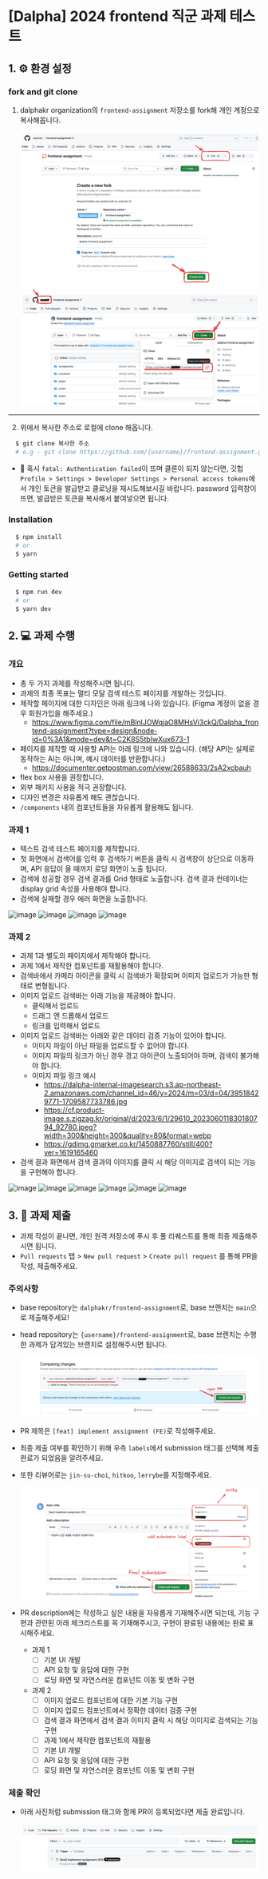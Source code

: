 # [Dalpha] 2024 frontend 직군 과제 테스트

## 1. ⚙️ 환경 설정

### fork and git clone

1. dalphakr organization의 `frontend-assignment` 저장소를 fork해 개인 계정으로 복사해옵니다.

   ![prev_fork_image](/public/images/prev_fork.png)
   ![fork_image](/public/images/fork.png)
   ![clone_image](/public/images/clone.png)

---

2. 위에서 복사한 주소로 로컬에 clone 해옵니다.

```bash
  $ git clone 복사한 주소
  # e.g - git clone https://github.com/{username}/frontend-assignment.git
```

- 🚨 혹시 `fatal: Authentication failed`이 뜨며 클론이 되지 않는다면, 깃헙 `Profile > Settings > Developer Settings > Personal access tokens`에서 개인 토큰을 발급받고 클로닝을 재시도해보시길 바랍니다. password 입력창이 뜨면, 발급받은 토큰을 복사해서 붙여넣으면 됩니다.

### Installation

```bash
  $ npm install
  # or
  $ yarn
```

### Getting started

```bash
  $ npm run dev
  # or
  $ yarn dev
```

## 2. 💻 과제 수행

### 개요
- 총 두 가지 과제를 작성해주시면 됩니다. 
- 과제의 최종 목표는 멀티 모달 검색 테스트 페이지를 개발하는 것입니다.
- 제작할 페이지에 대한 디자인은 아래 링크에 나와 있습니다. (Figma 계정이 없을 경우 회원가입을 해주세요.)
	- https://www.figma.com/file/mBlnlJOWqjaO8MHsVi3ckQ/Dalpha_frontend-assignment?type=design&node-id=0%3A1&mode=dev&t=C2K8S5tbIwXux673-1
- 페이지를 제작할 때 사용할 API는 아래 링크에 나와 있습니다. (해당 API는 실제로 동작하는 AI는 아니며, 예시 데이터를 반환합니다.)
	- https://documenter.getpostman.com/view/26588633/2sA2xcbauh
- flex box 사용을 권장합니다.
- 외부 패키지 사용을 적극 권장합니다.
- 디자인 변경은 자유롭게 해도 괜찮습니다.
- `/components` 내의 컴포넌트들을 자유롭게 활용해도 됩니다.

### 과제 1
- 텍스트 검색 테스트 페이지를 제작합니다.
- 첫 화면에서 검색어를 입력 후 검색하기 버튼을 클릭 시 검색창이 상단으로 이동하며, API 응답이 올 때까지 로딩 화면이 노출 됩니다.
- 검색에 성공할 경우 검색 결과를 Grid 형태로 노출합니다. 검색 결과 컨테이너는 display grid 속성을 사용해야 합니다.
- 검색에 실패할 경우 에러 화면을 노출합니다.

![image](https://github.com/dalphakr/frontend-assignment/assets/113716298/285b6b54-73f0-4bca-bf43-3ca86ba3bf38)
![image](https://github.com/dalphakr/frontend-assignment/assets/113716298/70b4536a-28cc-4a18-944f-5aa33430776a)
![image](https://github.com/dalphakr/frontend-assignment/assets/113716298/939cb95d-fccc-4829-80e2-9759d9d6c205)
![image](https://github.com/dalphakr/frontend-assignment/assets/113716298/b249552d-96a8-4b3f-925e-0143bcc9d6ca)

### 과제 2
- 과제 1과 별도의 페이지에서 제작해야 합니다.
- 과제 1에서 제작한 컴포넌트를 재활용해야 합니다.
- 검색바에서 카메라 아이콘을 클릭 시 검색바가 확장되며 이미지 업로드가 가능한 형태로 변형됩니다.
- 이미지 업로드 검색바는 아래 기능을 제공해야 합니다.
	- 클릭해서 업로드
	- 드래그 앤 드롭해서 업로드
	- 링크를 입력해서 업로드
- 이미지 업로드 검색바는 아래와 같은 데이터 검증 기능이 있어야 합니다.
	- 이미지 파일이 아닌 파일을 업로드할 수 없어야 합니다.
	- 이미지 파일의 링크가 아닌 경우 경고 아이콘이 노출되어야 하며, 검색이 불가해야 합니다.
	- 이미지 파일 링크 예시
		- https://dalpha-internal-imagesearch.s3.ap-northeast-2.amazonaws.com/channel_id=46/y=2024/m=03/d=04/39518429771-1709587733786.jpg
  		- https://cf.product-image.s.zigzag.kr/original/d/2023/6/1/29610_202306011830180794_92780.jpeg?width=300&height=300&quality=80&format=webp
    	- https://gdimg.gmarket.co.kr/1450887760/still/400?ver=1619165460
- 검색 결과 화면에서 검색 결과의 이미지를 클릭 시 해당 이미지로 검색이 되는 기능을 구현해야 합니다.

![image](https://github.com/dalphakr/frontend-assignment/assets/113716298/bff4baf7-1c7e-4f06-b434-2fb0c51fadc0)
![image](https://github.com/dalphakr/frontend-assignment/assets/113716298/6f4b74a6-9e9c-432a-bf3c-6f334b153634)
![image](https://github.com/dalphakr/frontend-assignment/assets/113716298/97bcf73c-e1f2-493d-b00c-2dacdc3973d1)
![image](https://github.com/dalphakr/frontend-assignment/assets/113716298/2bf62e80-3367-40df-bf3a-e38f41c4d9c7)
![image](https://github.com/dalphakr/frontend-assignment/assets/113716298/7c910dd5-1582-4ece-bb64-d9a786f55b61)
![image](https://github.com/dalphakr/frontend-assignment/assets/113716298/47859417-d20b-42d1-a224-21c79448918d)

## 3. 📮 과제 제출

- 과제 작성이 끝나면, 개인 원격 저장소에 푸시 후 풀 리퀘스트를 통해 최종 제출해주시면 됩니다.
- `Pull requests` 탭 > `New pull request` > `Create pull request` 를 통해 PR을 작성, 제출해주세요.

### 주의사항

- base repository는 `dalphakr/frontend-assignment`로, base 브랜치는 `main`으로 제출해주세요!
- head repository는 `{username}/frontend-assignment`로, base 브랜치는 수행한 과제가 담겨있는 브랜치로 설정해주시면 됩니다.

  ![open_pr_image](/public/images/open_pr.png)

- PR 제목은 `[feat] implement assignment (FE)`로 작성해주세요.
- 최종 제출 여부를 확인하기 위해 우측 `labels`에서 submission 태그를 선택해 제출 완료가 되었음을 알려주세요.
- 또한 리뷰어로는 `jin-su-choi`, `hitkoo`, `lerrybe`를 지정해주세요.

  ![create_pr_image](/public/images/create_pr.png)

- PR description에는 작성하고 싶은 내용을 자유롭게 기재해주시면 되는데, 기능 구현과 관련된 아래 체크리스트를 꼭 기재해주시고, 구현이 완료된 내용에는 완료 표시해주세요.
  - 과제 1
	  - [ ] 기본 UI 개발
	  - [ ] API 요청 및 응답에 대한 구현
	  - [ ] 로딩 화면 및 자연스러운 컴포넌트 이동 및 변화 구현
  - 과제 2
	  - [ ] 이미지 업로드 컴포넌트에 대한 기본 기능 구현
	  - [ ] 이미지 업로드 컴포넌트에서 정확한 데이터 검증 구현
	  - [ ] 검색 결과 화면에서 검색 결과 이미지 클릭 시 해당 이미지로 검색되는 기능 구현
	  - [ ] 과제 1에서 제작한 컴포넌트의 재활용
	  - [ ] 기본 UI 개발
	  - [ ] API 요청 및 응답에 대한 구현
	  - [ ] 로딩 화면 및 자연스러운 컴포넌트 이동 및 변화 구현

### 제출 확인

- 아래 사진처럼 submission 태그와 함께 PR이 등록되었다면 제출 완료입니다.

  ![submit_pr_image](/public/images/submit_pr.png)
